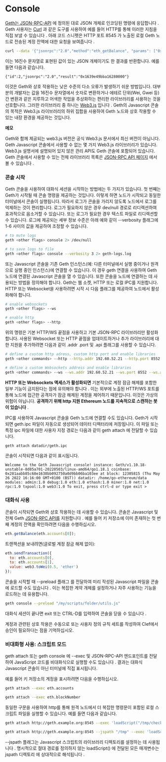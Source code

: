 # Console

[Geth는 JSON-RPC-API](https://geth.ethereum.org/docs/interacting-with-geth/rpc) 에 정의된 대로 JSON 개체로 인코딩된 명령에 응답합니다 . Geth 사용자는 [Curl](https://github.com/curl/curl) 과 같은 도구를 사용하여 예를 들어 HTTP를 통해 이러한 지침을 직접 보낼 수 있습니다 . 아래 코드 스니펫은 HTTP 포트 8545 가 노출된 로컬 Geth 노드로 전송된 계정 잔액에 대한 요청을 보여줍니다 .

```sh
curl --data '{"jsonrpc":"2.0","method":"eth_getBalance", "params": ["0x9b1d35635cc34752ca54713bb99d38614f63c955", "latest"], "id":2}' -H "Content-Type: application/json" localhost:8545
```

이는 16진수 문자열로 표현된 값이 있는 JSON 개체이기도 한 결과를 반환합니다. 예를 들면 다음과 같습니다.

`{"id":2,"jsonrpc":"2.0","result":"0x1639e49bba16280000"}`

이것은 Geth와 상호 작용하는 낮은 수준의 다소 오류가 발생하기 쉬운 방법입니다. 대부분의 개발자는 값을 16진수 문자열에서 숫자로 변환하거나 에테르 단위(Wei, Gwei 등) 간 변환과 같은 지루하고 어색한 작업을 추상화하는 편리한 라이브러리를 사용하는 것을 선호합니다. 그러한 라이브러리 중 하나는 [Web3.js](https://web3js.readthedocs.io/en/v1.7.3/) 입니다 . Geth의 Javascript 콘솔의 목적은 Web3.js 라이브러리의 하위 집합을 사용하여 Geth 노드와 상호 작용할 수 있는 내장 환경을 제공하는 것입니다.

**메모**

Geth와 함께 제공되는 web3.js 버전은 공식 Web3.js 문서에서 최신 버전이 아닙니다. Geth Javascript 콘솔에서 사용할 수 없는 몇 가지 Web3.js 라이브러리가 있습니다. Web3.js 설명서에 설명되어 있지 않은 관리 API도 Geth 콘솔에 포함되어 있습니다. Geth 콘솔에서 사용할 수 있는 전체 라이브러리 목록은 [JSON-RPC API 페이지](https://geth.ethereum.org/docs/interacting-with-geth/rpc) 에서 볼 수 있습니다 .

### 콘솔 시작 <a href="#starting-the-console" id="starting-the-console"></a>

Geth 콘솔을 사용하여 대화식 세션을 시작하는 방법에는 두 가지가 있습니다. 첫 번째는 Geth가 시작될 때 콘솔 명령을 제공하는 것입니다. 이렇게 하면 노드가 시작되고 동일한 터미널에서 콘솔이 실행됩니다. 따라서 로그가 콘솔을 가리지 않도록 노드에서 로그를 억제하는 것이 편리합니다. 로그가 필요하지 않은 경우 dev/null 경로로 리디렉션하여 효과적으로 음소거할 수 있습니다. 또는 로그가 필요한 경우 텍스트 파일로 리디렉션할 수 있습니다. 로그에 제공되는 세부 정보 수준은 아래 예와 같이 --verbosity 플래그에 1-6 사이의 값을 제공하여 조정할 수 있습니다.

```sh
# to mute logs
geth <other flags> console 2> /dev/null

# to save logs to file
geth <other flags> console --verbosity 3 2> geth-logs.log
```

또는 Javascript 콘솔을 기존 Geth 인스턴스(예: 다른 터미널에서 실행 중이거나 원격으로 실행 중인 인스턴스)에 연결할 수 있습니다. 이 경우 geth 연결을 사용하여 Geth 노드에 연결된 Javascript 콘솔을 열 수 있습니다. 또한 콘솔을 노드에 연결하는 데 사용되는 방법을 정의해야 합니다. Geth는 웹 소켓, HTTP 또는 로컬 IPC를 지원합니다. HTTP 또는 Websocket을 사용하려면 시작 시 다음 플래그를 제공하여 노드에서 활성화해야 합니다.

```sh
# enable websockets
geth <other flags> --ws

# enable http
geth <other flags> --http
```

위의 명령은 기본 HTTP/WS 끝점을 사용하고 기본 JSON-RPC 라이브러리만 활성화합니다. 사용된 Websocket 또는 HTTP 끝점을 업데이트하거나 추가 라이브러리에 대한 지원을 추가하려면 다음과 같이 .addr .port 및 .api 플래그를 사용할 수 있습니다.

```sh
# define a custom http adress, custom http port and enable libraries
geth <other commands> --http --http.addr 192.60.52.21 --http.port 8552 --http.api eth,web3,admin

# define a custom Websockets address and enable libraries
geth <other commands> --ws --ws.addr 192.60.52.21 --ws.port 8552 --ws.api eth,web3,admin
```

**HTTP 또는 Websockets 액세스가 활성화되면** 기본적으로 계정 잠금 해제를 포함한 일부 기능이 금지된다는 점에 유의해야 합니다 . 이는 외부에 노출된 HTTP/WS 포트를 통해 노드에 접근한 공격자가 잠금 해제된 계정을 제어하기 때문입니다. 이것은 가상의 위험이 아닙니다. **공격하기 위해 http 지원 Ethereum 노드를 지속적으로 스캔하는 봇이 있습니다** .

IPC를 사용하여 Javascript 콘솔을 Geth 노드에 연결할 수도 있습니다. Geth가 시작되면 geth.ipc 파일이 자동으로 생성되어 데이터 디렉터리에 저장됩니다. 이 파일 또는 특정 ipc 파일에 대한 사용자 지정 경로는 다음과 같이 geth attach 에 전달할 수 있습니다.

```sh
geth attach datadir/geth.ipc
```

콘솔이 시작되면 다음과 같이 표시됩니다.

`Welcome to the Geth Javascript console! instance: Geth/v1.10.18-unstable-8d85a701-20220503/linux-amd64/go1.18.1 coinbase: 0x281aabb85c68e1638bb092750a0d9bb06ba103ee at block: 12305815 (Thu May 26 2022 16:16:00 GMT+0100 (BST)) datadir: /home/go-ethereum/data modules: admin:1.0 debug:1.0 eth:1.0 ethash:1.0 miner:1.0 net:1.0 rpc:1.0 txpool:1.0 web3:1.0 To exit, press ctrl-d or type exit >`

### 대화식 사용 <a href="#interactive-use" id="interactive-use"></a>

콘솔이 시작되면 Geth와 상호 작용하는 데 사용할 수 있습니다. 콘솔은 Javascript 및 전체 Geth [JSON-RPC API를](https://geth.ethereum.org/docs/interacting-with-geth/rpc) 지원합니다 . 예를 들어 키 저장소에 이미 존재하는 첫 번째 계정의 잔액을 확인하려면 다음을 수행하십시오.

```javascript
eth.getBalance(eth.accounts[0]);
```

트랜잭션을 보내려면(글로벌 계정 잠금 해제 없이):

```javascript
eth.sendTransaction({
  to: eth.accounts[0],
  to: eth.accounts[1],
  value: web3.toWei(0.5, 'ether')
});
```

콘솔을 시작할 때 --preload 플래그 를 전달하여 미리 작성된 Javascript 파일을 콘솔에 로드할 수도 있습니다 . 이는 복잡한 계약 개체를 설정하거나 자주 사용하는 기능을 로드하는 데 유용합니다.

```sh
geth console --preload "/my/scripts/folder/utils.js"
```

대화식 세션이 끝나면 exit 또는 CTRL-D를 입력하여 콘솔을 닫을 수 있습니다 .

계정과 관련된 상호 작용은 수동으로 또는 사용자 정의 규칙 세트를 작성하여 Clef에서 승인이 필요하다는 점을 기억하십시오.

### 비대화형 사용: 스크립트 모드 <a href="#non-interactive-use" id="non-interactive-use"></a>

geth attach 또는 geth console 에 --exec 및 JSON-RPC-API 엔드포인트를 전달하여 JavaScript 코드를 비대화식으로 실행할 수도 있습니다 . 결과는 대화식 Javascript 콘솔이 아닌 터미널에 직접 표시됩니다.

예를 들어 키 저장소의 계정을 표시하려면 다음을 수행하십시오.

```sh
geth attach --exec eth.accounts
```

```sh
geth attach --exec eth.blockNumber
```

동일한 구문을 사용하여 http를 통해 원격 노드에서 더 복잡한 명령문이 포함된 로컬 스크립트 파일을 실행할 수 있습니다. 예를 들면 다음과 같습니다.

```sh
geth attach http://geth.example.org:8545 --exec 'loadScript("/tmp/checkbalances.js")'

geth attach http://geth.example.org:8545 --jspath "/tmp" --exec 'loadScript("checkbalances.js")'
```

\--jspath 플래그는 Javascript 스크립트의 라이브러리 디렉토리를 설정하는 데 사용됩니다 . 명시적으로 절대 경로를 정의하지 않는 loadScript() 에 전달된 모든 매개변수는 jspath 디렉토리 에 상대적으로 해석됩니다 .
